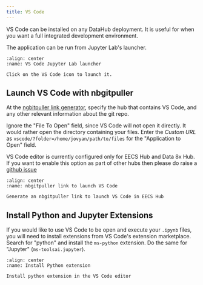 ```yaml
---
title: VS Code
---
```


VS Code can be installed on any DataHub deployment. It is useful for when you want a full integrated development environment.

The application can be run from Jupyter Lab's launcher.

```{figure} ../assets/vscode-launcher.png
:align: center
:name: VS Code Jupyter Lab launcher

Click on the VS Code icon to launch it.
```

## Launch VS Code with nbgitpuller

At the [ngbitpuller link generator](https://jupyterhub.github.io/nbgitpuller/link), specify the hub that contains VS Code, and any other relevant information about the git repo.

Ignore the "File To Open" field, since VS Code will not open it directly. It would rather open the directory containing your files. Enter the *Custom URL* as `vscode/?folder=/home/jovyan/path/to/files` for the "Application to Open" field.

VS Code editor is currently configured only for EECS Hub and Data 8x Hub. If you want to enable this option as part of other hubs then please do raise a [github issue](https://github.com/berkeley-dsep-infra/datahub/issues/new?assignees=balajialg&labels=type%3A+enhancement&template=featurerequest.md)

```{figure} ../images/vscode_link_generator.PNG
:align: center
:name: nbgitpuller link to launch VS Code

Generate an nbgitpuller link to launch VS Code in EECS Hub
```

## Install Python and Jupyter Extensions

If you would like to use VS Code to be open and execute your `.ipynb` files, you will need to install extensions from VS Code's extension marketplace. Search for "python" and install the `ms-python` extension. Do the same for "Jupyter" (`ms-toolsai.jupyter`).


```{figure} ../images/python_extension.PNG
:align: center
:name: Install Python extension

Install python extension in the VS Code editor
```
